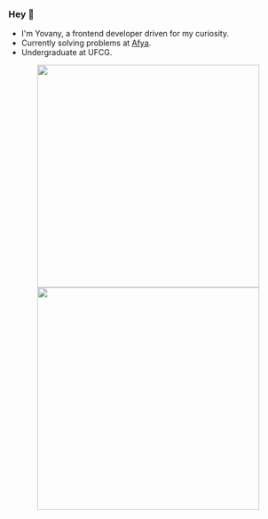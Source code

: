 ### Hey 👋
- I'm Yovany, a frontend developer driven for my curiosity.
- Currently solving problems at [Afya](https://github.com/AfyaTech).
- Undergraduate at UFCG.


<p align = "center">
  <img src = "https://github-readme-stats.vercel.app/api?username=yovanycunha&show_icons=true&theme=material-palenight" width = 400>
  <img src = "https://github-readme-streak-stats.herokuapp.com?user=yovanycunha&theme=material-palenight&date_format=M%20j%5B%2C%20Y%5D" width = 400>
</p>

